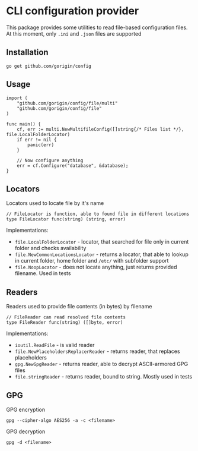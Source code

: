 CLI configuration provider
==========================

This package provides some utilities to read file-based configuration files.
At this moment, only `.ini` and `.json` files are supported

## Installation

`go get github.com/gorigin/config`

## Usage

```
import (
	"github.com/gorigin/config/file/multi"
	"github.com/gorigin/config/file"
)

func main() {
    cf, err := multi.NewMultifileConfig([]string{/* Files list */}, file.LocalFolderLocator)
    if err != nil {
        panic(err)
    }
    
    // Now configure anything
    err = cf.Configure("database", &database);
}
```

## Locators

Locators used to locate file by it's name

```
// FileLocator is function, able to found file in different locations
type FileLocator func(string) (string, error)
```

Implementations:

* `file.LocalFolderLocator` - locator, that searched for file only in current folder and checks availability
* `file.NewCommonLocationsLocator` - returns a locator, that able to lookup in current folder, home folder and `/etc/` with subfolder support
* `file.NoopLocator` - does not locate anything, just returns provided filename. Used in tests

## Readers

Readers used to provide file contents (in bytes) by filename

```
// FileReader can read resolved file contents
type FileReader func(string) ([]byte, error)
```

Implementations:

* `ioutil.ReadFile` - is valid reader
* `file.NewPlaceholdersReplacerReader` - returns reader, that replaces placeholders
* `gpg.NewGpgReader` - returns reader, able to decrypt ASCII-armored GPG files
* `file.stringReader` - returns reader, bound to string. Mostly used in tests


## GPG

GPG encryption

```
gpg --cipher-algo AES256 -a -c <filename>
```

GPG decryption

```
gpg -d <filename>
```